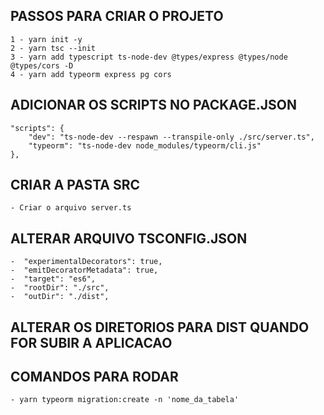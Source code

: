 ## PASSOS PARA CRIAR O PROJETO

    1 - yarn init -y
    2 - yarn tsc --init
    3 - yarn add typescript ts-node-dev @types/express @types/node @types/cors -D
    4 - yarn add typeorm express pg cors

## ADICIONAR OS SCRIPTS NO PACKAGE.JSON

    "scripts": {
        "dev": "ts-node-dev --respawn --transpile-only ./src/server.ts",
        "typeorm": "ts-node-dev node_modules/typeorm/cli.js"
    },

## CRIAR A PASTA SRC
    - Criar o arquivo server.ts

## ALTERAR ARQUIVO TSCONFIG.JSON
    -  "experimentalDecorators": true,                
    -  "emitDecoratorMetadata": true,  
    -  "target": "es6",
    -  "rootDir": "./src",   
    -  "outDir": "./dist",  

## ALTERAR OS DIRETORIOS PARA DIST QUANDO FOR SUBIR A APLICACAO

## COMANDOS PARA RODAR
    - yarn typeorm migration:create -n 'nome_da_tabela'